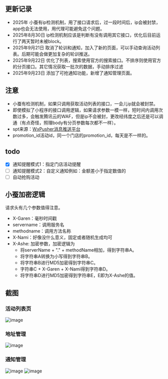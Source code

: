 ## 更新记录
- 2025年 小蚕有ip检测机制，用了接口请求后，过一段时间后，ip会被封禁，app也会无法使用，用代理可能避免这个问题。
- 2025年8月30日 ip检测机制应该是判断有没有调用其它接口，优化后目前运行了两天暂时未被block。
- 2025年9月21日 取消了轮训和通知，加入了新的页面，可以手动查询活动列表。后期可能会做更加复杂的轮训推送。
- 2025年9月22日 优化了列表，搜索使用官方的搜索接口。不排序则使用官方的分页接口。其它情况获取一批次的数据，手动排序过滤
- 2025年9月23日 添加了可抢通知功能，新增了通知管理页面。
## 注意
- 小蚕有检测机制，如果只调用获取活动列表的接口，一会儿ip就会被封禁。
- 即使模拟了小程序的接口调用逻辑，如果请求参数一模一样，短时间内调用次数过多，会触发腾讯云的WAF，但是ip不会被封，更改经纬度之后还是可以调通（有点奇怪，照理body有分页参数每次都不一样）。
- spt来源：[WxPusher消息推送平台](https://wxpusher.zjiecode.com/docs/#/)
- promotion_id活动id，同一个门店的promotion_id，每天是不一样的。
## todo
- [x] 通知提醒模式1：指定门店活动提醒
- [ ] 通知提醒模式2：自定义通知例如：金额差小于指定数值的
- [ ] 自动抢购活动
## 小蚕加密逻辑
请求头有几个参数值得注意。
- X-Garen：毫秒时间戳
- servername：调用服务名
- methodname：调用方法名称
- X-Nami：好像没什么意义，固定或者随机生成均可
- X-Ashe: 加密参数，加密逻辑为
  - 将serverName + "." + methodName相加，得到字符串A。
  - 将字符串A转换为小写得到字符串B。
  - 将字符串B进行MD5加密得到字符串C。
  - 字符串C + X-Garen + X-Nami得到字符串D。
  - 将字符串D进行MD5加密得到字符串E，E即为X-Ashe的值。
## 截图
### 活动列表页
![image](https://github.com/lyrric/xiaochan/blob/main/images/index.png) 
### 地址管理
![image](https://github.com/lyrric/xiaochan/blob/main/images/location.png)
### 通知管理
![image](https://github.com/lyrric/xiaochan/blob/main/images/notify1.png)
![image](https://github.com/lyrric/xiaochan/blob/main/images/notify2.png)